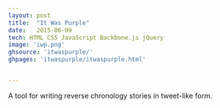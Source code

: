 ```yaml
---
layout: post
title:  "It Was Purple"
date:   2015-06-09
tech: HTML CSS JavaScript Backbone.js jQuery
image: 'iwp.png'
ghsource: 'itwaspurple/'
ghpages: 'itwaspurple/itwaspurple.html'


---
```

A tool for writing reverse chronology stories in tweet-like form.
